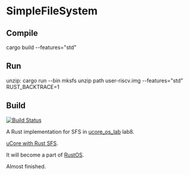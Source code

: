 # SimpleFileSystem

## Compile

cargo build --features="std"

## Run

unzip: cargo run --bin mksfs unzip path user-riscv.img --features="std" RUST_BACKTRACE=1

## Build

[![Build Status](https://travis-ci.org/wangrunji0408/SimpleFileSystem-Rust.svg?branch=master)](https://travis-ci.org/wangrunji0408/SimpleFileSystem-Rust)

A Rust implementation for SFS in [ucore_os_lab](https://github.com/chyyuu/ucore_os_lab) lab8.

[uCore with Rust SFS](https://github.com/wangrunji0408/ucore_os_lab/tree/rust-fs/labcodes_answer/lab8_result).

It will become a part of [RustOS](https://github.com/wangrunji0408/RustOS).

Almost finished.